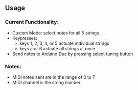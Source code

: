 ## Usage

### Current Functionality: 
* Custom Mode: select notes for all 5 strings
* Keypresses:
    * keys 1, 2, 3, 4, or 5 actuate individual strings
    * keys a or 6 actuate all strings at once 
* Send notes to Arduino Due by pressing select tuning button

### Notes: 
* MIDI notes sent are in the range of 0 to 7
* MIDI channel is the string number

